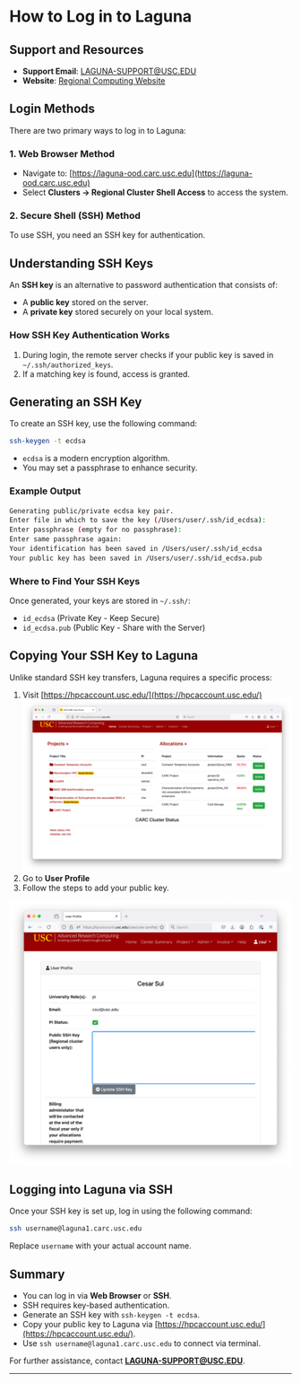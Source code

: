 # How to Log in to Laguna

## Support and Resources
- **Support Email**: [LAGUNA-SUPPORT@USC.EDU](mailto:LAGUNA-SUPPORT@USC.EDU)
- **Website**: [Regional Computing Website](https://uschpc.github.io/regional-computing-website/)

## Login Methods
There are two primary ways to log in to Laguna:

### 1. Web Browser Method
- Navigate to: [https://laguna-ood.carc.usc.edu](https://laguna-ood.carc.usc.edu)
- Select **Clusters -> Regional Cluster Shell Access** to access the system.

### 2. Secure Shell (SSH) Method
To use SSH, you need an SSH key for authentication.

## Understanding SSH Keys
An **SSH key** is an alternative to password authentication that consists of:
- A **public key** stored on the server.
- A **private key** stored securely on your local system.

### How SSH Key Authentication Works
1. During login, the remote server checks if your public key is saved in `~/.ssh/authorized_keys`.
2. If a matching key is found, access is granted.

## Generating an SSH Key
To create an SSH key, use the following command:
```sh
ssh-keygen -t ecdsa
```
- `ecdsa` is a modern encryption algorithm.
- You may set a passphrase to enhance security.

### Example Output
```sh
Generating public/private ecdsa key pair.
Enter file in which to save the key (/Users/user/.ssh/id_ecdsa):
Enter passphrase (empty for no passphrase):
Enter same passphrase again:
Your identification has been saved in /Users/user/.ssh/id_ecdsa
Your public key has been saved in /Users/user/.ssh/id_ecdsa.pub
```

### Where to Find Your SSH Keys
Once generated, your keys are stored in `~/.ssh/`:
- `id_ecdsa` (Private Key - Keep Secure)
- `id_ecdsa.pub` (Public Key - Share with the Server)

## Copying Your SSH Key to Laguna
Unlike standard SSH key transfers, Laguna requires a specific process:
1. Visit [https://hpcaccount.usc.edu/](https://hpcaccount.usc.edu/)
   ![Login via Web Browser](Login1.png)
2. Go to **User Profile**
3. Follow the steps to add your public key.

 ![Login via Web Browser](Login2.png)

## Logging into Laguna via SSH
Once your SSH key is set up, log in using the following command:
```sh
ssh username@laguna1.carc.usc.edu
```
Replace `username` with your actual account name.

## Summary
- You can log in via **Web Browser** or **SSH**.
- SSH requires key-based authentication.
- Generate an SSH key with `ssh-keygen -t ecdsa`.
- Copy your public key to Laguna via [https://hpcaccount.usc.edu/](https://hpcaccount.usc.edu/).
- Use `ssh username@laguna1.carc.usc.edu` to connect via terminal.

For further assistance, contact **LAGUNA-SUPPORT@USC.EDU**.
****

